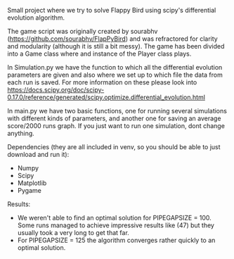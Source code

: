 Small project where we try to solve Flappy Bird using scipy's differential evolution algorithm.

The game script was originally created by sourabhv (https://github.com/sourabhv/FlapPyBird) and was refractored 
for clarity and modularity (although it is still a bit messy). The game has been divided into a Game class where and instance of the Player class plays.

In Simulation.py we have the function to which all the differential evolution parameters are given and also where we set up to which file the data from each run is saved. For more information on these please look into https://docs.scipy.org/doc/scipy-0.17.0/reference/generated/scipy.optimize.differential_evolution.html

In main.py we have two basic functions, one for running several simulations with different kinds of parameters, and another one for saving an average score/2000 runs graph. If you just want to run one simulation, dont change anything.

Dependencies (they are all included in venv, so you should be able to just download and run it):
* Numpy
* Scipy
* Matplotlib
* Pygame

Results:
* We weren't able to find an optimal solution for PIPEGAPSIZE = 100. Some runs managed to achieve impressive results like (47) but they usually took a very long to get that far.
* For PIPEGAPSIZE = 125 the algorithm converges rather quickly to an optimal solution.

